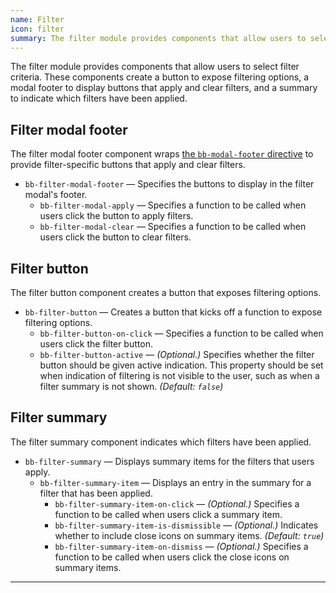 ```yaml
---
name: Filter
icon: filter
summary: The filter module provides components that allow users to select filter criteria.
---
```


The filter module provides components that allow users to select filter criteria. These components create a button to expose filtering options, a modal footer to display buttons that apply and clear filters, and a summary to indicate which filters have been applied.

## Filter modal footer
The filter modal footer component wraps [the `bb-modal-footer` directive](../modal) to provide filter-specific buttons that apply and clear filters.
- `bb-filter-modal-footer` &mdash; Specifies the buttons to display in the filter modal's footer.
  - `bb-filter-modal-apply` &mdash; Specifies a function to be called when users click the button to apply filters.
  - `bb-filter-modal-clear` &mdash; Specifies a function to be called when users click the button to clear filters.

## Filter button
The filter button component creates a button that exposes filtering options.
- `bb-filter-button` &mdash; Creates a button that kicks off a function to expose filtering options.
  - `bb-filter-button-on-click` &mdash; Specifies a function to be called when users click the filter button.
  - `bb-filter-button-active` &mdash; *(Optional.)* Specifies whether the filter button should be given active indication. This property should be set when indication of filtering is not visible to the user, such as when a filter summary is not shown. *(Default: `false`)* 

## Filter summary
The filter summary component indicates which filters have been applied.
- `bb-filter-summary` &mdash; Displays summary items for the filters that users apply.
  - `bb-filter-summary-item` &mdash; Displays an entry in the summary for a  filter that has been applied.
    - `bb-filter-summary-item-on-click` &mdash; *(Optional.)* Specifies a function to be called when users click a summary item.
    - `bb-filter-summary-item-is-dismissible` &mdash; *(Optional.)* Indicates whether to include close icons on summary items. *(Default: `true`)*
    - `bb-filter-summary-item-on-dismiss` &mdash; *(Optional.)* Specifies a function to be called when users click the close icons on summary items.

---